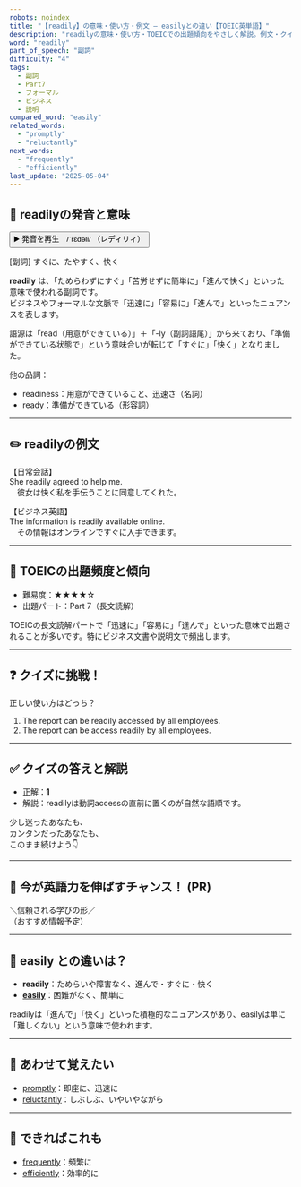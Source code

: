 ```yaml
---
robots: noindex
title: "【readily】の意味・使い方・例文 ― easilyとの違い【TOEIC英単語】"
description: "readilyの意味・使い方・TOEICでの出題傾向をやさしく解説。例文・クイズ付きでeasilyとの違いもわかりやすく学べます。"
word: "readily"
part_of_speech: "副詞"
difficulty: "4"
tags:
  - 副詞
  - Part7
  - フォーマル
  - ビジネス
  - 説明
compared_word: "easily"
related_words:
  - "promptly"
  - "reluctantly"
next_words:
  - "frequently"
  - "efficiently"
last_update: "2025-05-04"
---
```


## 🔰 readilyの発音と意味

<button class="play-audio" onclick="playTTS('readily')">
  <span class="play-audio-main">
    ▶️ 発音を再生　/ˈrɛdəli/
  </span>
  <span class="play-audio-sub">
    （レディリィ）
  </span>
</button>

[副詞] すぐに、たやすく、快く

**readily** は、「ためらわずにすぐ」「苦労せずに簡単に」「進んで快く」といった意味で使われる副詞です。  
ビジネスやフォーマルな文脈で「迅速に」「容易に」「進んで」といったニュアンスを表します。

語源は「read（用意ができている）」＋「-ly（副詞語尾）」から来ており、「準備ができている状態で」という意味合いが転じて「すぐに」「快く」となりました。

他の品詞：  
- readiness：用意ができていること、迅速さ（名詞）
- ready：準備ができている（形容詞）

---

## ✏️ readilyの例文

【日常会話】  
She readily agreed to help me.  
　彼女は快く私を手伝うことに同意してくれた。

【ビジネス英語】  
The information is readily available online.  
　その情報はオンラインですぐに入手できます。

---

## 🎯 TOEICの出題頻度と傾向

- 難易度：★★★★☆
- 出題パート：Part 7（長文読解）

TOEICの長文読解パートで「迅速に」「容易に」「進んで」といった意味で出題されることが多いです。特にビジネス文書や説明文で頻出します。

---

## ❓ クイズに挑戦！

正しい使い方はどっち？

1. The report can be readily accessed by all employees.  
2. The report can be access readily by all employees.

---

## ✅ クイズの答えと解説

- 正解：**1**
- 解説：readilyは動詞accessの直前に置くのが自然な語順です。

少し迷ったあなたも、  
カンタンだったあなたも、  
このまま続けよう👇️

---

## 🚀 今が英語力を伸ばすチャンス！ (PR)

<div class="info-center">
＼信頼される学びの形／<br>  
（おすすめ情報予定）
</div>

---

## 🤔  easily との違いは？

- **readily**：ためらいや障害なく、進んで・すぐに・快く
- **[easily](/word/easily)**：困難がなく、簡単に

readilyは「進んで」「快く」といった積極的なニュアンスがあり、easilyは単に「難しくない」という意味で使われます。

---

## 🧩 あわせて覚えたい

- [promptly](/word/promptly)：即座に、迅速に
- [reluctantly](/word/reluctantly)：しぶしぶ、いやいやながら

---

## 📖 できればこれも

- [frequently](/word/frequently)：頻繁に
- [efficiently](/word/efficiently)：効率的に

<!-- cvid: aid00_bid44 -->
